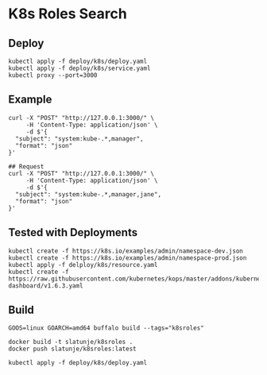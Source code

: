 # K8s Roles Search

## Deploy

    kubectl apply -f deploy/k8s/deploy.yaml
    kubectl apply -f deploy/k8s/service.yaml
    kubectl proxy --port=3000

 ## Example

    curl -X "POST" "http://127.0.0.1:3000/" \
         -H 'Content-Type: application/json' \
         -d $'{
      "subject": "system:kube-.*,manager",
      "format": "json"
    }'

    ## Request
    curl -X "POST" "http://127.0.0.1:3000/" \
         -H 'Content-Type: application/json' \
         -d $'{
      "subject": "system:kube-.*,manager,jane",
      "format": "json"
    }'

## Tested with Deployments

    kubectl create -f https://k8s.io/examples/admin/namespace-dev.json
    kubectl create -f https://k8s.io/examples/admin/namespace-prod.json
    kubectl apply -f delploy/k8s/resource.yaml
    kubectl create -f https://raw.githubusercontent.com/kubernetes/kops/master/addons/kubernetes-dashboard/v1.6.3.yaml

## Build

    GOOS=linux GOARCH=amd64 buffalo build --tags="k8sroles"

    docker build -t slatunje/k8sroles .
    docker push slatunje/k8sroles:latest

    kubectl apply -f deploy/k8s/deploy.yaml








